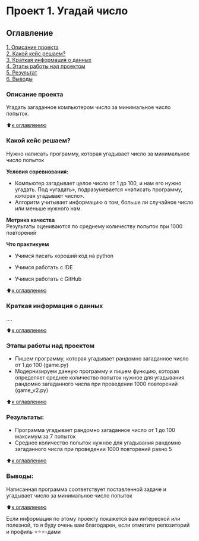 # Проект 1. Угадай число

## Оглавление  
[1. Описание проекта](https://github.com/eco189/sf_data_science/blob/main/project_1/README.md#Описание-проекта)  
[2. Какой кейс решаем?](https://github.com/eco189/sf_data_science/blob/main/project_1/README.md#Какой-кейс-решаем)  
[3. Краткая информация о данных](https://github.com/eco189/sf_data_science/blob/main/project_1/README.md#Краткая-информация-о-данных)  
[4. Этапы работы над проектом](https://github.com/eco189/sf_data_science/blob/main/project_1/README.md#Этапы-работы-над-проектом)  
[5. Результат](https://github.com/eco189/sf_data_science/blob/main/project_1/README.md#Результат)    
[6. Выводы](https://github.com/eco189/sf_data_science/blob/main/project_1/README.md#Выводы) 

### Описание проекта    
Угадать загаданное компьютером число за минимальное число попыток.

:arrow_up:[к оглавлению](https://github.com/eco189/sf_data_science/blob/main/project_1/README.md#Оглавление)


### Какой кейс решаем?    
Нужно написать программу, которая угадывает число за минимальное число попыток

**Условия соревнования:**  
- Компьютер загадывает целое число от 1 до 100, и нам его нужно угадать. Под «угадать», подразумевается «написать программу, которая угадывает число».
- Алгоритм учитывает информацию о том, больше ли случайное число или меньше нужного нам.

**Метрика качества**     
Результаты оцениваются по среднему количеству попыток при 1000 повторений

**Что практикуем**     
- Учимся писать хороший код на python

- Учимся работать с IDE

- Учимся работать с GitHub

:arrow_up:[к оглавлению](https://github.com/eco189/sf_data_science/blob/main/project_1/README.md#Оглавление)

### Краткая информация о данных
....
  
:arrow_up:[к оглавлению](https://github.com/eco189/sf_data_science/blob/main/project_1/README.md#Оглавление)


### Этапы работы над проектом  
- Пишем программу, которая угадывает рандомно загаданное число от 1 до 100 (game.py)
- Модернизируем данную программу и пишем функцию, которая определяет среднее количество попыток нужное для
  угадывания рандомно загаданного числа при проведении 1000 повторений (game_v2.py)

:arrow_up:[к оглавлению](https://github.com/eco189/sf_data_science/blob/main/project_1/README.md#Оглавление)


### Результаты:
- Программа угадывает рандомно загаданное число от 1 до 100 максимум за 7 попыток  
- Среднее количество попыток нужное для угадывания рандомно загаданного числа при проведении 1000 повторений равно 5

:arrow_up:[к оглавлению](https://github.com/eco189/sf_data_science/blob/main/project_1/README.md#Оглавление)


### Выводы:  
Написанная программа соответствует поставленной задаче и угадывает число за минимальное число попыток

:arrow_up:[к оглавлению](https://github.com/eco189/sf_data_science/blob/main/project_1/README.md#Оглавление)


Если информация по этому проекту покажется вам интересной или полезной, то я буду очень вам благодарен, если отметите репозиторий и профиль ⭐️⭐️⭐️-дами